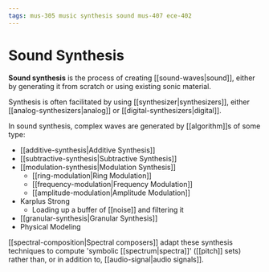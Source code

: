 ```yaml
---
tags: mus-305 music synthesis sound mus-407 ece-402
---
```


# Sound Synthesis

**Sound synthesis** is the process of creating [[sound-waves|sound]], either by generating it from scratch or using existing sonic material.

Synthesis is often facilitated by using [[synthesizer|synthesizers]], either [[analog-synthesizers|analog]] or [[digital-synthesizers|digital]].

In sound synthesis, complex waves are generated by [[algorithm]]s of some type:

- [[additive-synthesis|Additive Synthesis]]
- [[subtractive-synthesis|Subtractive Synthesis]]
- [[modulation-synthesis|Modulation Synthesis]]
  - [[ring-modulation|Ring Modulation]]
  - [[frequency-modulation|Frequency Modulation]]
  - [[amplitude-modulation|Amplitude Modulation]]
- Karplus Strong
  - Loading up a buffer of [[noise]] and filtering it
- [[granular-synthesis|Granular Synthesis]]
- Physical Modeling

[[spectral-composition|Spectral composers]] adapt these synthesis techniques to compute 'symbolic [[spectrum|spectra]]' ([[pitch]] sets) rather than, or in addition to, [[audio-signal|audio signals]].
